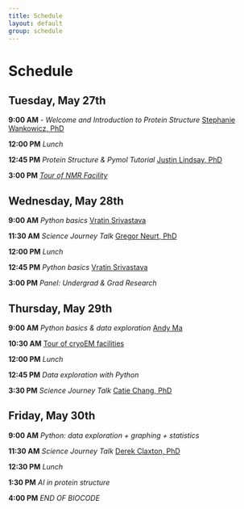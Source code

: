 ```yaml
---
title: Schedule
layout: default
group: schedule
---
```


# Schedule
## Tuesday, May 27th

**9:00 AM** - *Welcome and Introduction to Protein Structure* [Stephanie Wankowicz, PhD](wankowiczlab.com)

**12:00 PM** *Lunch*

**12:45 PM** *Protein Structure & Pymol Tutorial* [Justin Lindsay, PhD](https://www.bpbrownlab.org/team)

**3:00 PM** *[Tour of NMR Facility](https://www.vanderbilt.edu/csb/facilities/biomolecular-nmr/)*


## Wednesday, May 28th

**9:00 AM** *Python basics* [Vratin Srivastava](https://wankowiczlab.com/members/)

**11:30 AM** *Science Journey Talk*  [Gregor Neurt, PhD](https://lab.vanderbilt.edu/neuert-lab/person/gregor-neuert/)

**12:00 PM** *Lunch*

**12:45 PM** *Python basics* [Vratin Srivastava](https://wankowiczlab.com/members/)

**3:00 PM** *Panel: Undergrad & Grad Research*


## Thursday, May 29th

**9:00 AM** *Python basics & data exploration* [Andy Ma]()

**10:30 AM** [Tour of cryoEM facilities](https://www.vanderbilt.edu/csb/facilities/cryo-electron-microscopy/)

**12:00 PM** *Lunch*

**12:45 PM** *Data exploration with Python*

**3:30 PM** *Science Journey Talk* [Catie Chang, PhD](https://www.cchanglab.net/)

## Friday, May 30th

**9:00 AM** *Python: data exploration + graphing + statistics*

**11:30 AM** *Science Journey Talk* [Derek Claxton, PhD](https://lab.vanderbilt.edu/mchaourab-lab/person/osamu-nureki-ph-d/)

**12:30 PM** *Lunch*

**1:30 PM** *AI in protein structure*

**4:00 PM** *END OF BIOCODE*




